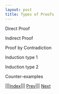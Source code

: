 ```yaml
---
layout: post
title: Types of Proofs
---
```



Direct Proof

Indirect Proof

Proof by Contradiction

Induction type 1

Induction type 2

Counter-examples 


|||[Index](../../../)||| [Prev](../translation)||| [Next](../mod)